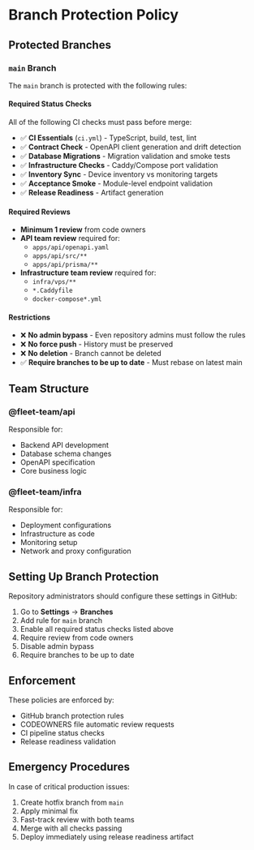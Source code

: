 # Branch Protection Policy

## Protected Branches

### `main` Branch
The `main` branch is protected with the following rules:

#### Required Status Checks
All of the following CI checks must pass before merge:
- ✅ **CI Essentials** (`ci.yml`) - TypeScript, build, test, lint
- ✅ **Contract Check** - OpenAPI client generation and drift detection
- ✅ **Database Migrations** - Migration validation and smoke tests
- ✅ **Infrastructure Checks** - Caddy/Compose port validation
- ✅ **Inventory Sync** - Device inventory vs monitoring targets
- ✅ **Acceptance Smoke** - Module-level endpoint validation
- ✅ **Release Readiness** - Artifact generation

#### Required Reviews
- **Minimum 1 review** from code owners
- **API team review** required for:
  - `apps/api/openapi.yaml`
  - `apps/api/src/**`
  - `apps/api/prisma/**`
- **Infrastructure team review** required for:
  - `infra/vps/**`
  - `*.Caddyfile`
  - `docker-compose*.yml`

#### Restrictions
- ❌ **No admin bypass** - Even repository admins must follow the rules
- ❌ **No force push** - History must be preserved
- ❌ **No deletion** - Branch cannot be deleted
- ✅ **Require branches to be up to date** - Must rebase on latest main

## Team Structure

### @fleet-team/api
Responsible for:
- Backend API development
- Database schema changes
- OpenAPI specification
- Core business logic

### @fleet-team/infra
Responsible for:
- Deployment configurations
- Infrastructure as code
- Monitoring setup
- Network and proxy configuration

## Setting Up Branch Protection

Repository administrators should configure these settings in GitHub:
1. Go to **Settings** → **Branches**
2. Add rule for `main` branch
3. Enable all required status checks listed above
4. Require review from code owners
5. Disable admin bypass
6. Require branches to be up to date

## Enforcement

These policies are enforced by:
- GitHub branch protection rules
- CODEOWNERS file automatic review requests
- CI pipeline status checks
- Release readiness validation

## Emergency Procedures

In case of critical production issues:
1. Create hotfix branch from `main`
2. Apply minimal fix
3. Fast-track review with both teams
4. Merge with all checks passing
5. Deploy immediately using release readiness artifact